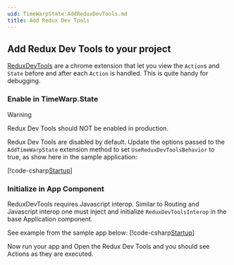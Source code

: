 ```yaml
---
uid: TimeWarpState:AddReduxDevTools.md
title: Add Redux Dev Tools
---
```


## Add Redux Dev Tools to your project

[ReduxDevTools](https://chrome.google.com/webstore/detail/redux-devtools/lmhkpmbekcpmknklioeibfkpmmfibljd) are a chrome extension that let you view the `Action`s and `State` before and after each `Action` is handled.
This is quite handy for debugging.

### Enable in TimeWarp.State

> [!WARNING]
> Redux Dev Tools should NOT be enabled in production.

Redux Dev Tools are disabled by default.  Update the options passed to the `AddTimeWarpState` extension method to set `UseReduxDevToolsBehavior` to true, as show here in the sample application:

[!code-csharp[Startup](../../Samples/00-StateActionsHandlers/Sample/Client/Program.cs?highlight=16 "Code Link")]

### Initialize in App Component

ReduxDevTools requires Javascript interop. Similar to Routing and Javascript interop one must inject and initialize `ReduxDevToolsInterop` in the base Application component.

See example from the sample app below:
[!code-csharp[Startup](../../Samples/01-StateActionsHandlers/Sample/Client/App.razor.cs?highlight=12,19 "Code Link")]

Now run your app and Open the Redux Dev Tools and you should see Actions as they are executed.
